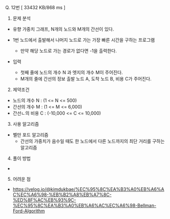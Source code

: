 Q. 12번 [ 33432 KB/868 ms ]

1. 문제 분석
- 유향 가중치 그래프, N개의 노드와 M개의 간선이 있다.
- 1번 노드에서 출발해서 나머지 노드로 가는 가장 빠른 시간을 구하는 프로그램
  - 만약 해당 노드로 가는 경로가 없다면 -1을 출력한다.


- 입력
  - 첫째 줄에 노드의 개수 N 과 엣지의 개수 M이 주어진다.
  - M개의 줄에 간선의 정보 출발 노드 A, 도착 노드 B, 비용 C가 주어진다.

2. 제약조건
- 노드의 개수 N : (1 <= N <= 500)
- 간선의 개수 M : (1 <= M <= 6,000)
- 간선ㄴ의 비용 C : (-10,000 <= C <= 10,000)

3. 사용 알고리즘
- 벨만 포드 알고리즘
  - 간선의 가중치가 음수일 때도 한 노드에서 다른 노드까지의 최단 거리를 구하는 알고리즘

4. 풀이 방법
- 

5. 어려운 점
- https://velog.io/@kimdukbae/%EC%95%8C%EA%B3%A0%EB%A6%AC%EC%A6%98-%EB%B2%A8%EB%A7%8C-%ED%8F%AC%EB%93%9C-%EC%95%8C%EA%B3%A0%EB%A6%AC%EC%A6%98-Bellman-Ford-Algorithm